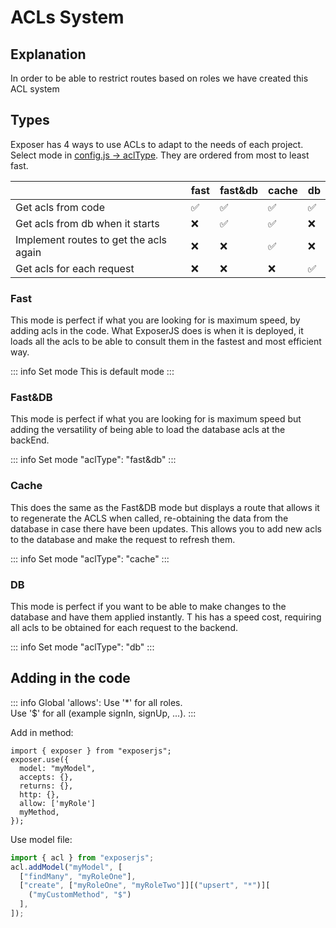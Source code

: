 # ACLs System

## Explanation

In order to be able to restrict routes based on roles we have created this ACL system

## Types

Exposer has 4 ways to use ACLs to adapt to the needs of each project.
Select mode in [config.js → aclType](/features/default-config.md).
They are ordered from most to least fast.

|                                        | fast | fast&db | cache | db  |
| -------------------------------------- | ---- | ------- | ----- | --- |
| Get acls from code                     | ✅   | ✅      | ✅    | ✅  |
| Get acls from db when it starts        | ❌   | ✅      | ✅    | ❌  |
| Implement routes to get the acls again | ❌   | ❌      | ✅    | ❌  |
| Get acls for each request              | ❌   | ❌      | ❌    | ✅  |

### Fast

This mode is perfect if what you are looking for is maximum speed, by adding acls in the code.
What ExposerJS does is when it is deployed, it loads all the acls to be able to consult them in the fastest and most efficient way.

::: info Set mode
This is default mode
:::

### Fast&DB

This mode is perfect if what you are looking for is maximum speed but adding the versatility of being able to load the database acls at the backEnd.

::: info Set mode
"aclType": "fast&db"
:::

### Cache

This does the same as the Fast&DB mode but displays a route that allows it to regenerate the ACLS when called, re-obtaining the data from the database in case there have been updates.
This allows you to add new acls to the database and make the request to refresh them.

::: info Set mode
"aclType": "cache"
:::

### DB

This mode is perfect if you want to be able to make changes to the database and have them applied instantly. T
his has a speed cost, requiring all acls to be obtained for each request to the backend.

::: info Set mode
"aclType": "db"
:::

## Adding in the code

::: info Global 'allows':
Use '\*' for all roles.
<br>
Use '$' for all (example signIn, signUp, ...).
:::

Add in method:

```js{7}
import { exposer } from "exposerjs";
exposer.use({
  model: "myModel",
  accepts: {},
  returns: {},
  http: {},
  allow: ['myRole']
  myMethod,
});
```

Use model file:

```js
import { acl } from "exposerjs";
acl.addModel("myModel", [
  ["findMany", "myRoleOne"],
  ["create", ["myRoleOne", "myRoleTwo"]][("upsert", "*")][
    ("myCustomMethod", "$")
  ],
]);
```
